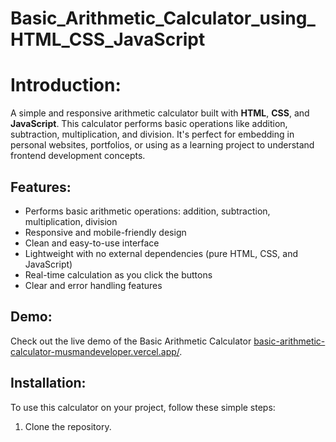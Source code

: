 # Basic_Arithmetic_Calculator_using_HTML_CSS_JavaScript

# Introduction:
A simple and responsive arithmetic calculator built with **HTML**, **CSS**, and **JavaScript**. This calculator performs basic operations like addition, subtraction, multiplication, and division. It's perfect for embedding in personal websites, portfolios, or using as a learning project to understand frontend development concepts.

## Features:
- Performs basic arithmetic operations: addition, subtraction, multiplication, division
- Responsive and mobile-friendly design
- Clean and easy-to-use interface
- Lightweight with no external dependencies (pure HTML, CSS, and JavaScript)
- Real-time calculation as you click the buttons
- Clear and error handling features

## Demo:
Check out the live demo of the Basic Arithmetic Calculator [basic-arithmetic-calculator-musmandeveloper.vercel.app/](https://basic-arithmetic-calculator-musmandeveloper.vercel.app/).

## Installation:
To use this calculator on your project, follow these simple steps:

1. Clone the repository.

